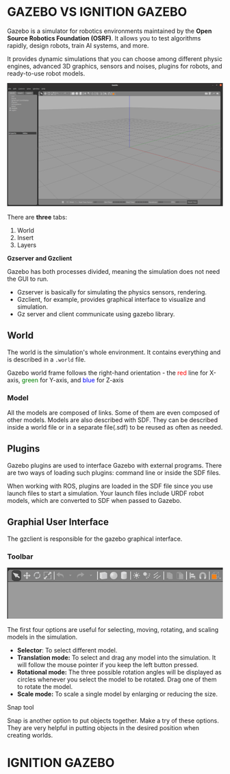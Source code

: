 # GAZEBO VS IGNITION GAZEBO

Gazebo is a simulator for robotics environments maintained by the **Open Source Robotics Foundation (OSRF)**. It allows you to test algorithms rapidly, design robots, train AI systems, and more.

It provides dynamic simulations that you can choose among different physic engines, advanced 3D graphics, sensors and noises, plugins for robots, and ready-to-use robot models.

![Gazebo Interface](./images/interface.png)

There are **three** tabs: 
1. World 
2. Insert
3. Layers

**Gzserver and Gzclient**

Gazebo has both processes divided, meaning the simulation does not need the GUI to run.

* Gzserver is basically for simulating the physics sensors, rendering.
* Gzclient, for example, provides graphical interface to visualize and simulation.
* Gz server and client communicate using gazebo library.

## World

The world is the simulation's whole environment. It contains everything and is described in a `.world` file. 

Gazebo world frame follows the right-hand orientation - the <span style="color:red">red</span> line for X-axis, <span style="color:green">green</span> for Y-axis, and <span style="color:blue">blue</span> for Z-axis

### Model 
All the models are composed of links. Some of them are even composed of other models. Models are also described with SDF. They can be described inside a world file or in a separate file(.sdf) to be reused as often as needed.

## Plugins
Gazebo plugins are used to interface Gazebo with external programs. There are two ways of loading such plugins: command line or inside the SDF files.

When working with ROS, plugins are loaded in the SDF file since you use launch files to start a simulation. Your launch files include URDF robot models, which are converted to SDF when passed to Gazebo.

## Graphial User Interface
The gzclient is responsible for the gazebo graphical interface.

### Toolbar
![toolbar](./images/toolbar.png)

The first four options are useful for selecting, moving, rotating, and scaling models in the simulation.

- **Selector**: To select different model.
- **Translation mode:** To select and drag any model into the simulation. It will follow the mouse pointer if you keep the left button pressed.
- **Rotational mode:** The three possible rotation angles will be displayed as circles whenever you select the model to be rotated. Drag one of them to rotate the model.
- **Scale mode:** To scale a single model by enlarging or reducing the size.

Snap tool 

Snap is another option to put objects together. Make a try of these options. They are very helpful in putting objects in the desired position when creating worlds.

# IGNITION GAZEBO